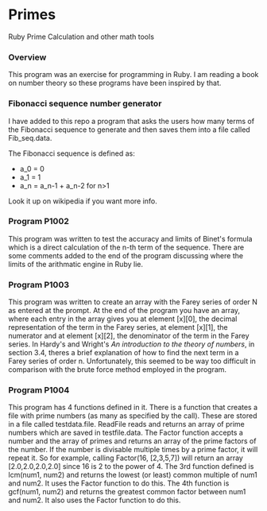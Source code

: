 # Primes
Ruby Prime Calculation and other math tools

### Overview
This program was an exercise for programming in Ruby.  I am reading a book on number theory so these programs have been inspired by that.

### Fibonacci sequence number generator

I have added to this repo a program that asks the users how many terms of the Fibonacci sequence to generate and then saves them into a file called Fib_seq.data.

The Fibonacci sequence is defined as:
* a_0 = 0
* a_1 = 1
* a_n = a_n-1 + a_n-2 for n>1

Look it up on wikipedia if you want more info.

### Program P1002
This program was written to test the accuracy and limits of Binet's formula which is a direct calculation of the n-th term of the sequence.  There are some comments added to the end of the program discussing where the limits of the arithmatic engine in Ruby lie.

### Program P1003
This program was written to create an array with the Farey series of order N as entered at the prompt.  At the end of the program you have an array, where each entry in the array gives you at element [x][0], the decimal representation of the term in the Farey series, at element [x][1], the numerator and at element [x][2], the denominator of the term in the Farey series.  In Hardy's and Wright's *An introduction to the theory of numbers*, in section 3.4, theres a brief explanation of how to find the next term in a Farey series of order n.  Unfortunately, this seemed to be way too difficult in comparison with the brute force method employed in the program.

### Program P1004
This program has 4 functions defined in it.  There is a function that creates a file with prime numbers (as many as specified by the call).  These are stored in a file called testdata.file.  ReadFile reads and returns an array of prime numbers which are saved in testfile.data.  The Factor function accepts a number and the array of primes and returns an array of the prime factors of the number.  If the number is divisable multiple times by a prime factor, it will repeat it.  So for example, calling Factor(16, [2,3,5,7]) will return an array [2.0,2.0,2.0,2.0]  since 16 is 2 to the power of 4.
The 3rd function defined is lcm(num1, num2) and returns the lowest (or least) common multiple of num1 and num2.  It uses the Factor function to do this.
The 4th function is gcf(num1, num2) and returns the greatest common factor between num1 and num2.  It also uses the Factor function to do this.

